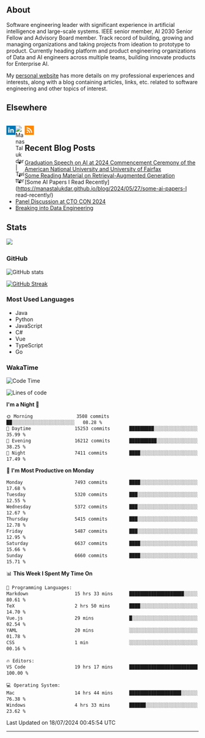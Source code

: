 ## About

Software engineering leader with significant experience in artificial intelligence and large-scale systems. IEEE senior member, AI 2030 Senior Fellow and Advisory Board member. Track record of building, growing and managing organizations and taking projects from ideation to prototype to product. Currently heading platform and product engineering organizations of Data and AI engineers across multiple teams, building innovate products for Enterprise AI.

My [personal website](https://manastalukdar.github.io/) has more details on my professional experiences and interests, along with a blog containing articles, links, etc. related to software engineering and other topics of interest.

## Elsewhere

</br>

<a href="https://www.linkedin.com/in/manastalukdar" target="_blank">
  <img align="left" alt="Manas Talukdar | Linkedin" width="24px" src="https://raw.githubusercontent.com/edent/SuperTinyIcons/master/images/svg/linkedin.svg" />
</a>
<a href="https://www.twitter.com/manastalukdar" target="_blank">
  <img align="left" alt="Manas Talukdar | Twitter" width="24px" src="https://github.com/TheDudeThatCode/TheDudeThatCode/blob/master/Assets/Twitter.svg" />
</a>
<a href="https://manastalukdar.github.io/" target="_blank">
  <img align="left" alt="Manas Talukdar | Website" width="24px" src="https://github.com/edent/SuperTinyIcons/blob/master/images/svg/rss.svg" />
</a>

</br>

## Recent Blog Posts

<!-- BLOG:START -->
- [Graduation Speech on AI at 2024 Commencement Ceremony of the American National University and University of Fairfax](https://manastalukdar.github.io/blog/2024/06/22/graduation-speech-ai-2024-commencement-anu-uf/)
- [Some Reading Material on Retrieval-Augmented Generation](https://manastalukdar.github.io/blog/2024/06/02/reading-material-retrieval-augmented-generation/)
- [Some AI Papers I Read Recently](https://manastalukdar.github.io/blog/2024/05/27/some-ai-papers-I read-recently/)
- [Panel Discussion at CTO CON 2024](https://manastalukdar.github.io/blog/2024/05/27/panel-discussion-cto-con-2024/)
- [Breaking into Data Engineering](https://manastalukdar.github.io/blog/2024/05/12/breaking-into-data-engineering/)
<!-- BLOG:END -->

## Stats

![](https://komarev.com/ghpvc/?username=manastalukdar)

### GitHub

![GitHub stats](https://github-readme-stats.vercel.app/api?username=manastalukdar&show_icons=true&hide_border=true&hide_rank=true&hide_title=true&icon_color=79ff97&text_color=cecac3&bg_color=4d4b4b)

[![GitHub Streak](https://streak-stats.demolab.com?user=manastalukdar&hide_border=true&border_radius=4&date_format=M%20j%5B%2C%20Y%5D&background=4D4B4B)](https://git.io/streak-stats)

### Most Used Languages

- Java
- Python
- JavaScript
- C#
- Vue
- TypeScript
- Go

<!--
![Top Langs](https://github-readme-stats.vercel.app/api/top-langs/?username=manastalukdar&layout=compact&hide_border=true&hide_title=true&icon_color=79ff97&text_color=cecac3&bg_color=4d4b4b)
-->

### WakaTime

<!--START_SECTION:waka-->
![Code Time](http://img.shields.io/badge/Code%20Time-4%2C635%20hrs%2015%20mins-blue)

![Lines of code](https://img.shields.io/badge/From%20Hello%20World%20I%27ve%20Written-10.5%20million%20lines%20of%20code-blue)

**I'm a Night 🦉** 

```text
🌞 Morning                3508 commits        ██░░░░░░░░░░░░░░░░░░░░░░░   08.28 % 
🌆 Daytime                15253 commits       █████████░░░░░░░░░░░░░░░░   35.99 % 
🌃 Evening                16212 commits       ██████████░░░░░░░░░░░░░░░   38.25 % 
🌙 Night                  7411 commits        ████░░░░░░░░░░░░░░░░░░░░░   17.49 % 
```
📅 **I'm Most Productive on Monday** 

```text
Monday                   7493 commits        ████░░░░░░░░░░░░░░░░░░░░░   17.68 % 
Tuesday                  5320 commits        ███░░░░░░░░░░░░░░░░░░░░░░   12.55 % 
Wednesday                5372 commits        ███░░░░░░░░░░░░░░░░░░░░░░   12.67 % 
Thursday                 5415 commits        ███░░░░░░░░░░░░░░░░░░░░░░   12.78 % 
Friday                   5487 commits        ███░░░░░░░░░░░░░░░░░░░░░░   12.95 % 
Saturday                 6637 commits        ████░░░░░░░░░░░░░░░░░░░░░   15.66 % 
Sunday                   6660 commits        ████░░░░░░░░░░░░░░░░░░░░░   15.71 % 
```


📊 **This Week I Spent My Time On** 

```text
💬 Programming Languages: 
Markdown                 15 hrs 33 mins      ████████████████████░░░░░   80.61 % 
TeX                      2 hrs 50 mins       ████░░░░░░░░░░░░░░░░░░░░░   14.70 % 
Vue.js                   29 mins             █░░░░░░░░░░░░░░░░░░░░░░░░   02.54 % 
YAML                     20 mins             ░░░░░░░░░░░░░░░░░░░░░░░░░   01.78 % 
CSS                      1 min               ░░░░░░░░░░░░░░░░░░░░░░░░░   00.16 % 

🔥 Editors: 
VS Code                  19 hrs 17 mins      █████████████████████████   100.00 % 

💻 Operating System: 
Mac                      14 hrs 44 mins      ███████████████████░░░░░░   76.38 % 
Windows                  4 hrs 33 mins       ██████░░░░░░░░░░░░░░░░░░░   23.62 % 
```


 Last Updated on 18/07/2024 00:45:54 UTC
<!--END_SECTION:waka-->

---

<!--

**manastalukdar/manastalukdar** is a ✨ _special_ ✨ repository because its `README.md` (this file) appears on your GitHub profile.

Here are some ideas to get you started:

- 🔭 I’m currently working on ...
- 🌱 I’m currently learning ...
- 👯 I’m looking to collaborate on ...
- 🤔 I’m looking for help with ...
- 💬 Ask me about ...
- 📫 How to reach me: ...
- 😄 Pronouns: ...
- ⚡ Fun fact: ...
-->
